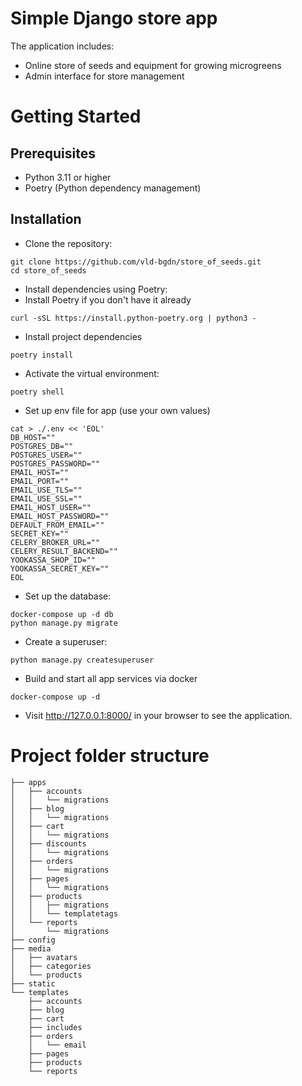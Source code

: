 # Simple Django store app
The application includes:
- Online store of seeds and equipment for growing microgreens
- Admin interface for store management
# Getting Started
## Prerequisites
- Python 3.11 or higher
- Poetry (Python dependency management)
## Installation
- Clone the repository:
```
git clone https://github.com/vld-bgdn/store_of_seeds.git
cd store_of_seeds
```
- Install dependencies using Poetry:
- Install Poetry if you don't have it already
```
curl -sSL https://install.python-poetry.org | python3 -
```
- Install project dependencies
```
poetry install
```
- Activate the virtual environment:
```
poetry shell
```
- Set up env file for app (use your own values)
```
cat > ./.env << 'EOL'
DB_HOST=""
POSTGRES_DB=""
POSTGRES_USER=""
POSTGRES_PASSWORD=""
EMAIL_HOST=""
EMAIL_PORT=""
EMAIL_USE_TLS=""
EMAIL_USE_SSL=""
EMAIL_HOST_USER=""
EMAIL_HOST_PASSWORD=""
DEFAULT_FROM_EMAIL=""
SECRET_KEY=""
CELERY_BROKER_URL=""
CELERY_RESULT_BACKEND=""
YOOKASSA_SHOP_ID=""
YOOKASSA_SECRET_KEY=""
EOL
```
- Set up the database:
```
docker-compose up -d db
python manage.py migrate
```
- Create a superuser:
```
python manage.py createsuperuser
```
- Build and start all app services via docker
```
docker-compose up -d
```
- Visit http://127.0.0.1:8000/ in your browser to see the application.

# Project folder structure
```
├── apps
│   ├── accounts
│   │   └── migrations
│   ├── blog
│   │   └── migrations
│   ├── cart
│   │   └── migrations
│   ├── discounts
│   │   └── migrations
│   ├── orders
│   │   └── migrations
│   ├── pages
│   │   └── migrations
│   ├── products
│   │   ├── migrations
│   │   └── templatetags
│   └── reports
│       └── migrations
├── config
├── media
│   ├── avatars
│   ├── categories
│   └── products
├── static
└── templates
    ├── accounts
    ├── blog
    ├── cart
    ├── includes
    ├── orders
    │   └── email
    ├── pages
    ├── products
    └── reports
```
